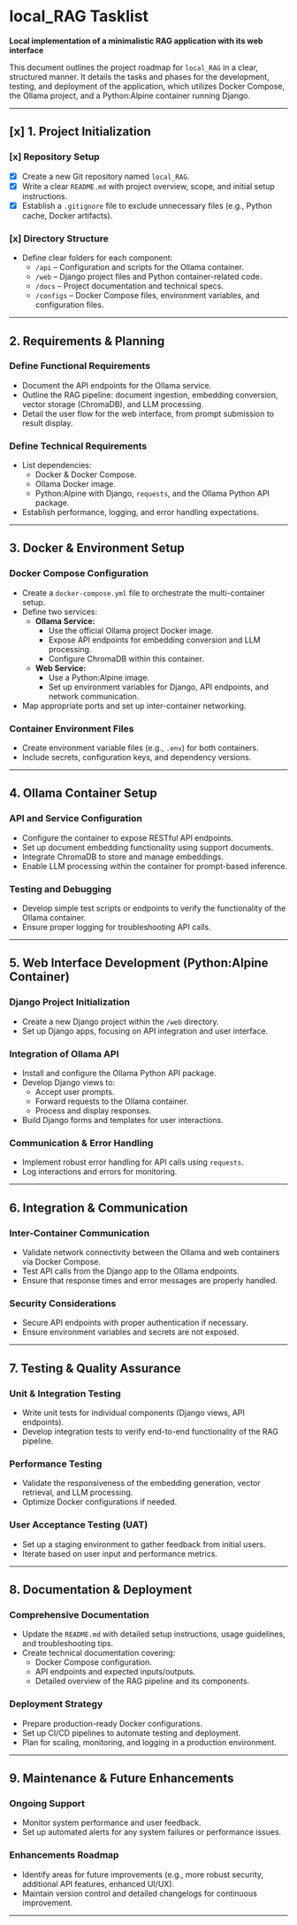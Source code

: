 # local_RAG Tasklist

**Local implementation of a minimalistic RAG application with its web interface**

This document outlines the project roadmap for `local_RAG` in a clear, structured manner. It details the tasks and phases for the development, testing, and deployment of the application, which utilizes Docker Compose, the Ollama project, and a Python:Alpine container running Django.

---

## [x] 1. Project Initialization

### [x] Repository Setup
- [x] Create a new Git repository named `local_RAG`.
- [x] Write a clear `README.md` with project overview, scope, and initial setup instructions.
- [x] Establish a `.gitignore` file to exclude unnecessary files (e.g., Python cache, Docker artifacts).

### [x] Directory Structure
- Define clear folders for each component:
  - `/api` – Configuration and scripts for the Ollama container.
  - `/web` – Django project files and Python container-related code.
  - `/docs` – Project documentation and technical specs.
  - `/configs` – Docker Compose files, environment variables, and configuration files.

---

## 2. Requirements & Planning

### Define Functional Requirements
- Document the API endpoints for the Ollama service.
- Outline the RAG pipeline: document ingestion, embedding conversion, vector storage (ChromaDB), and LLM processing.
- Detail the user flow for the web interface, from prompt submission to result display.

### Define Technical Requirements
- List dependencies:
  - Docker & Docker Compose.
  - Ollama Docker image.
  - Python:Alpine with Django, `requests`, and the Ollama Python API package.
- Establish performance, logging, and error handling expectations.

---

## 3. Docker & Environment Setup

### Docker Compose Configuration
- Create a `docker-compose.yml` file to orchestrate the multi-container setup.
- Define two services:
  - **Ollama Service:** 
    - Use the official Ollama project Docker image.
    - Expose API endpoints for embedding conversion and LLM processing.
    - Configure ChromaDB within this container.
  - **Web Service:**
    - Use a Python:Alpine image.
    - Set up environment variables for Django, API endpoints, and network communication.
- Map appropriate ports and set up inter-container networking.

### Container Environment Files
- Create environment variable files (e.g., `.env`) for both containers.
- Include secrets, configuration keys, and dependency versions.

---

## 4. Ollama Container Setup

### API and Service Configuration
- Configure the container to expose RESTful API endpoints.
- Set up document embedding functionality using support documents.
- Integrate ChromaDB to store and manage embeddings.
- Enable LLM processing within the container for prompt-based inference.

### Testing and Debugging
- Develop simple test scripts or endpoints to verify the functionality of the Ollama container.
- Ensure proper logging for troubleshooting API calls.

---

## 5. Web Interface Development (Python:Alpine Container)

### Django Project Initialization
- Create a new Django project within the `/web` directory.
- Set up Django apps, focusing on API integration and user interface.

### Integration of Ollama API
- Install and configure the Ollama Python API package.
- Develop Django views to:
  - Accept user prompts.
  - Forward requests to the Ollama container.
  - Process and display responses.
- Build Django forms and templates for user interactions.

### Communication & Error Handling
- Implement robust error handling for API calls using `requests`.
- Log interactions and errors for monitoring.

---

## 6. Integration & Communication

### Inter-Container Communication
- Validate network connectivity between the Ollama and web containers via Docker Compose.
- Test API calls from the Django app to the Ollama endpoints.
- Ensure that response times and error messages are properly handled.

### Security Considerations
- Secure API endpoints with proper authentication if necessary.
- Ensure environment variables and secrets are not exposed.

---

## 7. Testing & Quality Assurance

### Unit & Integration Testing
- Write unit tests for individual components (Django views, API endpoints).
- Develop integration tests to verify end-to-end functionality of the RAG pipeline.

### Performance Testing
- Validate the responsiveness of the embedding generation, vector retrieval, and LLM processing.
- Optimize Docker configurations if needed.

### User Acceptance Testing (UAT)
- Set up a staging environment to gather feedback from initial users.
- Iterate based on user input and performance metrics.

---

## 8. Documentation & Deployment

### Comprehensive Documentation
- Update the `README.md` with detailed setup instructions, usage guidelines, and troubleshooting tips.
- Create technical documentation covering:
  - Docker Compose configuration.
  - API endpoints and expected inputs/outputs.
  - Detailed overview of the RAG pipeline and its components.

### Deployment Strategy
- Prepare production-ready Docker configurations.
- Set up CI/CD pipelines to automate testing and deployment.
- Plan for scaling, monitoring, and logging in a production environment.

---

## 9. Maintenance & Future Enhancements

### Ongoing Support
- Monitor system performance and user feedback.
- Set up automated alerts for any system failures or performance issues.

### Enhancements Roadmap
- Identify areas for future improvements (e.g., more robust security, additional API features, enhanced UI/UX).
- Maintain version control and detailed changelogs for continuous improvement.

---

